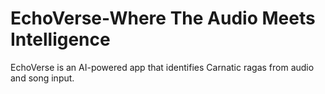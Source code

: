 # EchoVerse-Where The Audio Meets Intelligence
EchoVerse is an AI-powered app that identifies Carnatic ragas from audio and song input.
